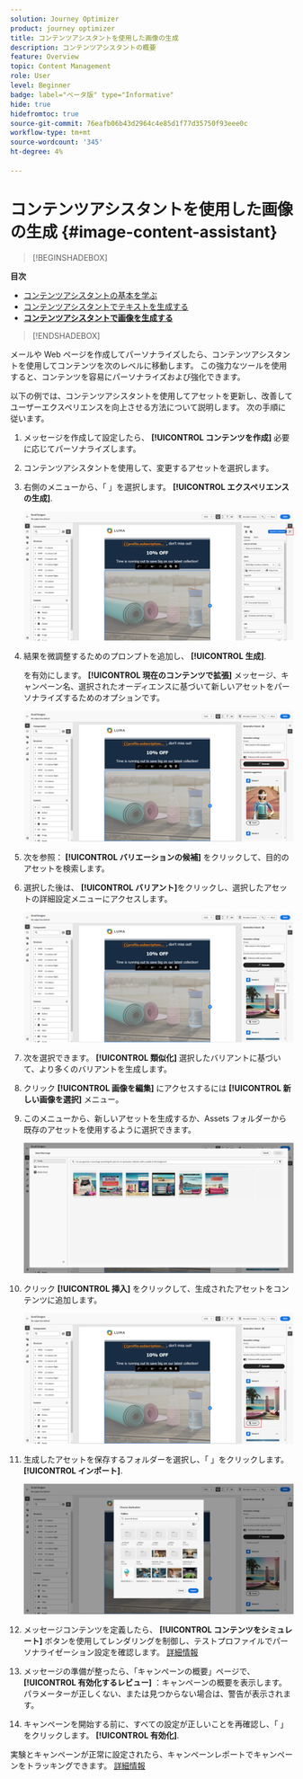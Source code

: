 ```yaml
---
solution: Journey Optimizer
product: journey optimizer
title: コンテンツアシスタントを使用した画像の生成
description: コンテンツアシスタントの概要
feature: Overview
topic: Content Management
role: User
level: Beginner
badge: label="ベータ版" type="Informative"
hide: true
hidefromtoc: true
source-git-commit: 76eafb06b43d2964c4e85d1f77d35750f93eee0c
workflow-type: tm+mt
source-wordcount: '345'
ht-degree: 4%

---
```


# コンテンツアシスタントを使用した画像の生成 {#image-content-assistant}

>[!BEGINSHADEBOX]

**目次**

* [コンテンツアシスタントの基本を学ぶ](gs-generative.md)
* [コンテンツアシスタントでテキストを生成する](generative-title.md)
* **[コンテンツアシスタントで画像を生成する](generative-image.md)**

>[!ENDSHADEBOX]



メールや Web ページを作成してパーソナライズしたら、コンテンツアシスタントを使用してコンテンツを次のレベルに移動します。 この強力なツールを使用すると、コンテンツを容易にパーソナライズおよび強化できます。

以下の例では、コンテンツアシスタントを使用してアセットを更新し、改善してユーザーエクスペリエンスを向上させる方法について説明します。 次の手順に従います。

1. メッセージを作成して設定したら、 **[!UICONTROL コンテンツを作成]** 必要に応じてパーソナライズします。

1. コンテンツアシスタントを使用して、変更するアセットを選択します。

1. 右側のメニューから、「 」を選択します。 **[!UICONTROL エクスペリエンスの生成]**.

   ![](assets/gen-ai-image-1.png)

1. 結果を微調整するためのプロンプトを追加し、 **[!UICONTROL 生成]**.

   を有効にします。 **[!UICONTROL 現在のコンテンツで拡張]** メッセージ、キャンペーン名、選択されたオーディエンスに基づいて新しいアセットをパーソナライズするためのオプションです。

   ![](assets/gen-ai-image-2.png)

1. 次を参照： **[!UICONTROL バリエーションの候補]** をクリックして、目的のアセットを検索します。

1. 選択した後は、 **[!UICONTROL バリアント]**&#x200B;をクリックし、選択したアセットの詳細設定メニューにアクセスします。

   ![](assets/gen-ai-image-3.png)

1. 次を選択できます。 **[!UICONTROL 類似化]** 選択したバリアントに基づいて、より多くのバリアントを生成します。

1. クリック **[!UICONTROL 画像を編集]** にアクセスするには **[!UICONTROL 新しい画像を選択]** メニュー。

1. このメニューから、新しいアセットを生成するか、Assets フォルダーから既存のアセットを使用するように選択できます。

   ![](assets/gen-ai-image-4.png)

1. クリック **[!UICONTROL 挿入]** をクリックして、生成されたアセットをコンテンツに追加します。

   ![](assets/gen-ai-image-5.png)

1. 生成したアセットを保存するフォルダーを選択し、「 」をクリックします。 **[!UICONTROL インポート]**.

   ![](assets/gen-ai-image-6.png)

1. メッセージコンテンツを定義したら、 **[!UICONTROL コンテンツをシミュレート]** ボタンを使用してレンダリングを制御し、テストプロファイルでパーソナライゼーション設定を確認します。 [詳細情報](../email/preview.md)

1. メッセージの準備が整ったら、「キャンペーンの概要」ページで、 **[!UICONTROL 有効化するレビュー]** ：キャンペーンの概要を表示します。 パラメーターが正しくない、または見つからない場合は、警告が表示されます。

1. キャンペーンを開始する前に、すべての設定が正しいことを再確認し、「 」をクリックします。 **[!UICONTROL 有効化]**.

実験とキャンペーンが正常に設定されたら、キャンペーンレポートでキャンペーンをトラッキングできます。 [詳細情報](../reports/campaign-global-report.md#experimentation-report)